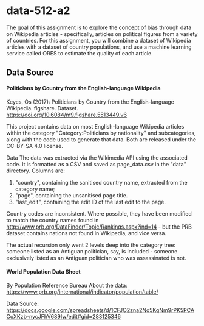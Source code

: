 # data-512-a2
The goal of this assignment is to explore the concept of bias through data on Wikipedia articles - specifically, articles on political figures from a variety of countries. For this assignment, you will combine a dataset of Wikipedia articles with a dataset of country populations, and use a machine learning service called ORES to estimate the quality of each article.

## Data Source

#### Politicians by Country from the English-language Wikipedia

Keyes, Os (2017): Politicians by Country from the English-language Wikipedia. figshare. Dataset. https://doi.org/10.6084/m9.figshare.5513449.v6 

This project contains data on most English-language Wikipedia articles within the category "Category:Politicians by nationality" and subcategories, along with the code used to generate that data. Both are released under the CC-BY-SA 4.0 license.

Data
The data was extracted via the Wikimedia API using the associated code. It is formatted as a CSV and saved as page_data.csv in the "data" directory. Columns are:

1. "country", containing the sanitised country name, extracted from the category name;
2. "page", containing the unsanitised page title.
3. "last_edit", containing the edit ID of the last edit to the page.

Country codes are inconsistent. Where possible, they have been modified to match the country names found in http://www.prb.org/DataFinder/Topic/Rankings.aspx?ind=14 - but the PRB dataset contains nations not found in Wikipedia, and vice versa.

The actual recursion only went 2 levels deep into the category tree: someone listed as an Antiguan politician, say, is included - someone exclusively listed as an Antiguan politician who was assassinated is not.

#### World Population Data Sheet
By Population Reference Bureau
About the data: https://www.prb.org/international/indicator/population/table/ 

Data Source:
https://docs.google.com/spreadsheets/d/1CFJO2zna2No5KqNm9rPK5PCACoXKzb-nycJFhV689Iw/edit#gid=283125346
